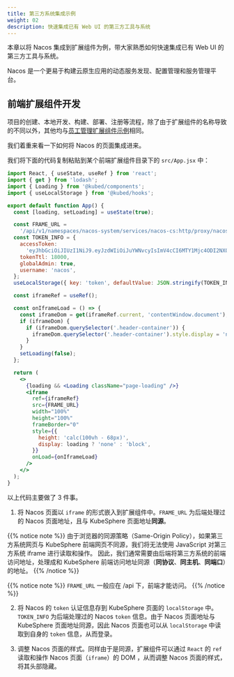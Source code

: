```yaml
---
title: 第三方系统集成示例
weight: 02
description: 快速集成已有 Web UI 的第三方工具与系统
---
```


本章以将 Nacos 集成到扩展组件为例，带大家熟悉如何快速集成已有 Web UI 的第三方工具与系统。

Nacos 是一个更易于构建云原生应用的动态服务发现、配置管理和服务管理平台。

## 前端扩展组件开发

项目的创建、本地开发、构建、部署、注册等流程，除了由于扩展组件的名称导致的不同以外，其他均与[员工管理扩展组件示例](zh/examples/employee-management-extension-example/#前端扩展组件开发)相同。

我们着重来看一下如何将 Nacos 的页面集成进来。

我们将下面的代码复制粘贴到某个前端扩展组件目录下的 `src/App.jsx` 中：

```jsx
import React, { useState, useRef } from 'react';
import { get } from 'lodash';
import { Loading } from '@kubed/components';
import { useLocalStorage } from '@kubed/hooks';

export default function App() {
  const [loading, setLoading] = useState(true);

  const FRAME_URL =
    '/api/v1/namespaces/nacos-system/services/nacos-cs:http/proxy/nacos/index.html';
  const TOKEN_INFO = {
    accessToken:
      'eyJhbGciOiJIUzI1NiJ9.eyJzdWIiOiJuYWNvcyIsImV4cCI6MTY1Mjc4ODI2NX0.i5xDBKW8WR_QB8VmHE62SB0TUYvlkK02KprpvSom8rY',
    tokenTtl: 18000,
    globalAdmin: true,
    username: 'nacos',
  };
  useLocalStorage({ key: 'token', defaultValue: JSON.stringify(TOKEN_INFO) });

  const iframeRef = useRef();

  const onIframeLoad = () => {
    const iframeDom = get(iframeRef.current, 'contentWindow.document');
    if (iframeDom) {
      if (iframeDom.querySelector('.header-container')) {
        iframeDom.querySelector('.header-container').style.display = 'none';
      }
    }
    setLoading(false);
  };

  return (
    <>
      {loading && <Loading className="page-loading" />}
      <iframe
        ref={iframeRef}
        src={FRAME_URL}
        width="100%"
        height="100%"
        frameBorder="0"
        style={{
          height: 'calc(100vh - 68px)',
          display: loading ? 'none' : 'block',
        }}
        onLoad={onIframeLoad}
      />
    </>
  );
}
```

以上代码主要做了 3 件事。

1. 将 Nacos 页面以 `iframe` 的形式嵌入到扩展组件中。`FRAME_URL` 为后端处理过的 Nacos 页面地址，且与 KubeSphere 页面地址**同源**。

{{% notice note %}}
由于浏览器的同源策略（Same-Origin Policy），如果第三方系统网页与 KubeSphere 前端网页不同源，我们将无法使用 JavaScript 对第三方系统 iframe 进行读取和操作。 因此，我们通常需要由后端将第三方系统的前端访问地址，处理成和 KubeSphere 前端访问地址同源（**同协议**、**同主机**、**同端口**）的地址。
{{% /notice %}}

{{% notice note %}}
`FRAME_URL` 一般应在 /api 下，前端才能访问。
{{% /notice %}}

2. 将 Nacos 的 `token` 认证信息存到 KubeSphere 页面的 `localStorage` 中。`TOKEN_INFO` 为后端处理过的 Nacos `token` 信息。由于 Nacos 页面地址与 KubeSphere 页面地址同源，因此 Nacos 页面也可以从 `localStorage` 中读取到自身的 `token` 信息，从而登录。

3. 调整 Nacos 页面的样式。同样由于是同源，扩展组件可以通过 `React` 的 `ref` 读取和操作 Nacos 页面（`iframe`）的 DOM ，从而调整 Nacos 页面的样式，将其头部隐藏。
